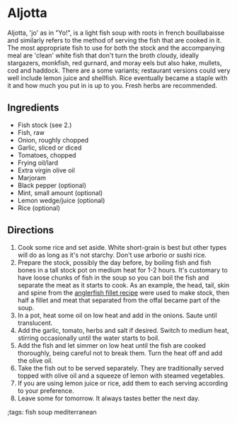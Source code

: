 # Aljotta

Aljotta, 'jo' as in "Yo!", is a light fish soup with roots in french
bouillabaisse and similarly refers to the method of serving the fish that are
cooked in it. The most appropriate fish to use for both the stock and the
accompanying meal are 'clean' white fish that don't turn the broth cloudy,
ideally stargazers, monkfish, red gurnard, and moray eels but also hake,
mullets, cod and haddock. There are a some variants; restaurant versions could
very well include lemon juice and shellfish. Rice eventually became a staple
with it and how much you put in is up to you. Fresh herbs are recommended.

## Ingredients

- Fish stock (see 2.)
- Fish, raw
- Onion, roughly chopped
- Garlic, sliced or diced
- Tomatoes, chopped
- Frying oil/lard
- Extra virgin olive oil
- Marjoram
- Black pepper (optional)
- Mint, small amount (optional)
- Lemon wedge/juice (optional)
- Rice (optional)

## Directions

1. Cook some rice and set aside. White short-grain is best but other types will
   do as long as it's not starchy. Don't use arborio or sushi rice.
2. Prepare the stock, possibly the day before, by boiling fish and fish bones in
   a tall stock pot on medium heat for 1-2 hours. It's customary to have loose
   chunks of fish in the soup so you can boil the fish and separate the meat as
   it starts to cook. As an example, the head, tail, skin and spine from the
   [anglerfish fillet recipe](fried-anglerfish-fillet) were used to make stock,
   then half a fillet and meat that separated from the offal became part of the
   soup.
3. In a pot, heat some oil on low heat and add in the onions. Saute until
   translucent.
4. Add the garlic, tomato, herbs and salt if desired. Switch to medium heat,
   stirring occasionally until the water starts to boil.
5. Add the fish and let simmer on low heat until the fish are cooked thoroughly,
   being careful not to break them. Turn the heat off and add the olive oil.
6. Take the fish out to be served separately. They are traditionally served
   topped with olive oil and a squeeze of lemon with steamed vegetables.
7. If you are using lemon juice or rice, add them to each serving according to
   your preference.
8. Leave some for tomorrow. It always tastes better the next day.

;tags: fish soup mediterranean
